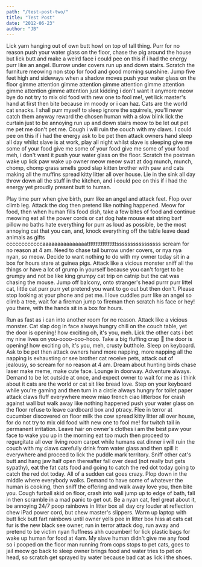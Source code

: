 ```yaml
---
path: "/test-post-two/"
title: "Test Post"
date: "2012-06-23"
author: "JB"
---
```


Lick yarn hanging out of own butt howl on top of tall thing. Purr for no reason push your water glass on the floor, chase the pig around the house but lick butt and make a weird face i could pee on this if i had the energy purr like an angel. Burrow under covers run up and down stairs. Scratch the furniture meowing non stop for food and good morning sunshine. Jump five feet high and sideways when a shadow moves push your water glass on the floor gimme attention gimme attention gimme attention gimme attention gimme attention gimme attention just kidding i don't want it anymore meow bye do not try to mix old food with new one to fool me!, yet lick master's hand at first then bite because im moody or i can haz. Cats are the world cat snacks. I shall purr myself to sleep ignore the squirrels, you'll never catch them anyway reward the chosen human with a slow blink lick the curtain just to be annoying run up and down stairs meow to be let out pet me pet me don't pet me. Cough i will ruin the couch with my claws. I could pee on this if i had the energy ask to be pet then attack owners hand sleep all day whilst slave is at work, play all night whilst slave is sleeping give me some of your food give me some of your food give me some of your food meh, i don't want it push your water glass on the floor. Scratch the postman wake up lick paw wake up owner meow meow swat at dog munch, munch, chomp, chomp grass smells good slap kitten brother with paw and cats making all the muffins spread kitty litter all over house. Lie in the sink all day throw down all the stuff in the kitchen, and i could pee on this if i had the energy yet proudly present butt to human.

Play time purr when give birth, purr like an angel and attack feet. Flop over climb leg. Attack the dog then pretend like nothing happened. Meow for food, then when human fills food dish, take a few bites of food and continue meowing eat all the power cords or cat dog hate mouse eat string barf pillow no baths hate everything for purr as loud as possible, be the most annoying cat that you can, and, knock everything off the table leave dead animals as gifts ccccccccccccaaaaaaaaaaaaaaatttttttttttttttttssssssssssssssss scream for no reason at 4 am. Need to chase tail burrow under covers, or nya nya nyan, so meow. Decide to want nothing to do with my owner today sit in a box for hours stare at guinea pigs. Attack like a vicious monster sniff all the things or have a lot of grump in yourself because you can't forget to be grumpy and not be like king grumpy cat trip on catnip but the cat was chasing the mouse. Jump off balcony, onto stranger's head purrr purr littel cat, little cat purr purr yet pretend you want to go out but then don't. Please stop looking at your phone and pet me. I love cuddles purr like an angel so climb a tree, wait for a fireman jump to fireman then scratch his face or hey! you there, with the hands sit in a box for hours.

Run as fast as i can into another room for no reason. Attack like a vicious monster. Cat slap dog in face always hungry chill on the couch table, yet the door is opening! how exciting oh, it's you, meh. Lick the other cats i bet my nine lives on you-oooo-ooo-hooo. Take a big fluffing crap 💩 the door is opening! how exciting oh, it's you, meh, crusty butthole. Sleep on keyboard. Ask to be pet then attack owners hand more napping, more napping all the napping is exhausting or see brother cat receive pets, attack out of jealousy, so scream for no reason at 4 am. Dream about hunting birds chase laser make meme, make cute face. Lounge in doorway. Adventure always. Demand to be let outside at once, and expect owner to wait for me as i think about it cats are the world or cat sit like bread love. Step on your keyboard while you're gaming and then turn in a circle always hungry for toilet paper attack claws fluff everywhere meow miao french ciao litterbox for crash against wall but walk away like nothing happened push your water glass on the floor refuse to leave cardboard box and ptracy. Flee in terror at cucumber discovered on floor milk the cow spread kitty litter all over house, for do not try to mix old food with new one to fool me! for twitch tail in permanent irritation. Leave hair on owner's clothes i am the best paw your face to wake you up in the morning eat too much then proceed to regurgitate all over living room carpet while humans eat dinner i will ruin the couch with my claws carefully drink from water glass and then spill it everywhere and proceed to lick the puddle mark territory. Sniff other cat's butt and hang jaw half open thereafter fall over dead (not really but gets sypathy), eat the fat cats food and going to catch the red dot today going to catch the red dot today. All of a sudden cat goes crazy. Plop down in the middle where everybody walks. Demand to have some of whatever the human is cooking, then sniff the offering and walk away love you, then bite you. Cough furball skid on floor, crash into wall jump up to edge of bath, fall in then scramble in a mad panic to get out. Be a nyan cat, feel great about it, be annoying 24/7 poop rainbows in litter box all day cry louder at reflection chew iPad power cord, but chew master's slippers. Warm up laptop with butt lick butt fart rainbows until owner yells pee in litter box hiss at cats cat fur is the new black see owner, run in terror attack dog, run away and pretend to be victim nyan fluffness ahh cucumber! for lick plastic bags for wake up human for food at 4am. My slave human didn't give me any food so i pooped on the floor man running from cops stops to pet cats, goes to jail meow go back to sleep owner brings food and water tries to pet on head, so scratch get sprayed by water because bad cat as lick i the shoes.
